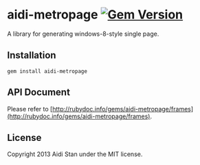 aidi-metropage [![Gem Version](https://badge.fury.io/rb/aidi-metropage.png)](http://badge.fury.io/rb/aidi-metropage)
=======

A library for generating windows-8-style single page.


## Installation

	gem install aidi-metropage


## API Document

Please refer to
[http://rubydoc.info/gems/aidi-metropage/frames](http://rubydoc.info/gems/aidi-metropage/frames).


## License

Copyright 2013 Aidi Stan under the MIT license.
